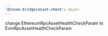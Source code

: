 ```yaml
---
'@rosen-bridge/asset-check': major
---
```


change EthereumRpcAssetHealthCheckParam to EvmRpcAssetHealthCheckParam
